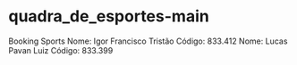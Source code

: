 # quadra_de_esportes-main
Booking Sports
Nome: Igor Francisco Tristão Código: 833.412
Nome: Lucas Pavan Luiz Código: 833.399
